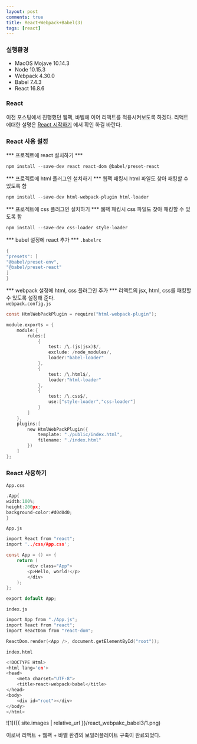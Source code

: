 ```yaml
---
layout: post
comments: true
title: React+Webpack+Babel(3)
tags: [react]
---
```


### 실행환경
- MacOS Mojave 10.14.3
- Node 10.15.3
- Webpack 4.30.0
- Babel 7.4.3
- React 16.8.6

### React
이전 포스팅에서 진행했던 웹팩, 바벨에 이어 리액트를 적용시켜보도록 하겠다. 리액트에대한 설명은 [React 시작하기](https://taes-k.github.io/docs/react/react_start/) 에서 확인 하길 바란다.  

### React 사용 설정
*** 프로젝트에 react 설치하기 ***
```c
npm install --save-dev react react-dom @babel/preset-react
```

*** 프로젝트에 html 플러그인 설치하기 ***
웹팩 패킹시 html 파일도 찾아 패킹할 수 있도록 함
```c
npm install --save-dev html-webpack-plugin html-loader
```

*** 프로젝트에 css 플러그인 설치하기 ***
웹팩 패킹시 css 파일도 찾아 패킹할 수 있도록 함
```c
npm install --save-dev css-loader style-loader
```

*** babel 설정에 react 추가 ***
`.babelrc`  
```c
{
"presets": [
"@babel/preset-env",
"@babel/preset-react"
]
}
```

*** webpack 설정에 html, css 플러그인 추가 ***
리액트의 jsx, html, css를 패킹할수 있도록 설정해 준다.  
`webpack.config.js`  
```c
const HtmlWebPackPlugin = require("html-webpack-plugin");

module.exports = {
    module:{
        rules:[
            {
                test: /\.(js|jsx)$/,
                exclude: /node_modules/,
                loader:"babel-loader"
            },
            {
                test: /\.html$/,
                loader:"html-loader"
            },
            {
                test: /\.css$/,
                use:["style-loader","css-loader"]
            }
        ]
    },
    plugins:[
        new HtmlWebPackPlugin({
            template: "./public/index.html",
            filename: "./index.html"
        })
    ]
};
```

### React 사용하기
`App.css`
```c
.App{
width:100%;
height:200px;
background-color:#d0d0d0;
}
```

`App.js`
```c
import React from "react";
import '../css/App.css';

const App = () => {
    return (
        <div class="App">
        <p>Hello, world!</p>
        </div>
    );
};

export default App;
```  

`index.js`
```c
import App from "./App.js";
import React from "react";
import ReactDom from "react-dom";

ReactDom.render(<App />, document.getElementById("root"));
```

`index.html`
```c
<!DOCTYPE Html>
<html lang='en'>
<head>
    <meta charset="UTF-8">
    <title>react+webpack+babel</title>
</head>
<body>
    <div id="root"></div>
</body>
</html>
```

![1]({{ site.images | relative_url }}/react_webpakc_babel3/1.png)    


이로써 리액트 + 웹팩 + 바벨 환경의 보일러플레이트 구축이 완료되었다.
